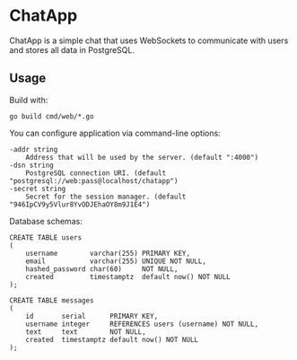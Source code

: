 # ChatApp

ChatApp is a simple chat that uses WebSockets to communicate with users and stores all data in PostgreSQL.

## Usage

Build with:

```shell
go build cmd/web/*.go
```

You can configure application via command-line options:

```shell
-addr string
    Address that will be used by the server. (default ":4000")
-dsn string
    PostgreSQL connection URI. (default "postgresql://web:pass@localhost/chatapp")
-secret string
    Secret for the session manager. (default "946IpCV9y5Vlur8YvODJEhaOY8m9J1E4")
```

Database schemas:

```postgresql
CREATE TABLE users
(
    username        varchar(255) PRIMARY KEY,
    email           varchar(255) UNIQUE NOT NULL,
    hashed_password char(60)     NOT NULL,
    created         timestamptz  default now() NOT NULL
);

CREATE TABLE messages
(
    id       serial      PRIMARY KEY,
    username integer     REFERENCES users (username) NOT NULL,
    text     text        NOT NULL,
    created  timestamptz default now() NOT NULL
);
```
